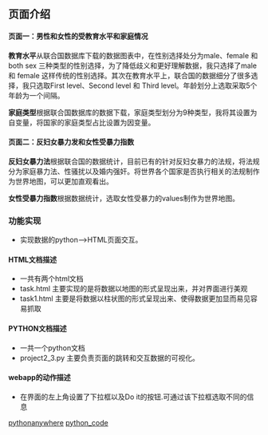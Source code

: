 ## 页面介绍
#### 页面一：男性和女性的受教育水平和家庭情况

**教育水平**从联合国数据库下载的数据图表中，在性别选择处分为male、female 和 both sex 三种类型的性别选择，为了降低歧义和更好理解数据，我只选择了male 和 female 这样传统的性别选择。其次在教育水平上，联合国的数据细分了很多选择，我只选取First level、Second level 和 Third level。年龄划分上选取采取5个年龄为一个间隔。

**家庭类型**根据联合国数据库的数据下载，家庭类型划分为9种类型，我将其设置为自变量，将国家的家庭类型占比设置为因变量。

#### 页面二：反妇女暴力发和女性受暴力指数

**反妇女暴力法**根据联合国的数据统计，目前已有的针对反妇女暴力的法规，将法规分为家庭暴力法、性骚扰以及婚内强奸。将世界各个国家是否执行相关的法规制作为世界地图，可以更加直观看出。

**女性受暴力指数**根据数据统计，选取女性受暴力的values制作为世界地图。

### 功能实现

- 实现数据的python——>HTML页面交互。

#### HTML文档描述
- 一共有两个html文档
- task.html 主要实现的是将数据以地图的形式呈现出来，并对界面进行美观
- task1.html 主要是将数据以柱状图的形式呈现出来、使得数据更加显而易见容易抓取

#### PYTHON文档描述
- 一共一个python文档
- project2_3.py 主要负责页面的跳转和交互数据的可视化。

#### webapp的动作描述
- 在界面的左上角设置了下拉框以及Do it的按钮.可通过该下拉框选取不同的信息

[pythonanywhere](http://jx871614147.pythonanywhere.com/)
[python_code](https://github.com/qiaonimua/visual-final/tree/master/pro2)
